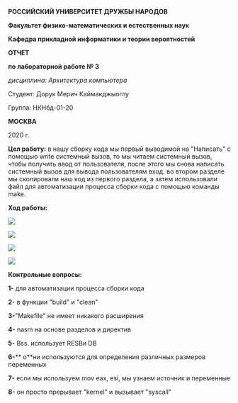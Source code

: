 **РОССИЙСКИЙ УНИВЕРСИТЕТ ДРУЖБЫ НАРОДОВ**

**Факультет физико-математических и естественных наук**

**Кафедра прикладной информатики и теории вероятностей**

**ОТЧЕТ**

**по лабораторной работе № 3**

_дисциплина: Архитектура компьютера_

Студент: Дорук Мерич Каймакджыоглу

Группа: НКНбд-01-20

**МОСКВА**

2020 г.

**Цел работу:** в нашу сборку кода мы первый выводимой на &quot;Написать&quot; с помощью write системный вызов, то мы читаем системный вызов, чтобы получить ввод от пользователя, после этого мы снова написать системный вызов для вывода пользователям вход. во втором разделе мы скопировали наш код из первого раздела, а затем использовали файл для автоматизации процесса сборки кода с помощью команды make.

**Ход работы:**

![](https://github.com/dorukme123/Computer-Architecture-Class/blob/main/Лаб-03/images/comp%203.1a.png)

![](https://github.com/dorukme123/Computer-Architecture-Class/blob/main/Лаб-03/images/comp%203.2.png)

![](https://github.com/dorukme123/Computer-Architecture-Class/blob/main/Лаб-03/images/comp%203.3.png)

![](https://github.com/dorukme123/Computer-Architecture-Class/blob/main/Лаб-03/images/comp%203.4.png)

**Контрольные вопросы:**

**1-** для автоматизации процесса сборки кода

**2-** в функции &quot;build&quot; и &quot;clean&quot;

**3-**&quot;Makefile&quot; не имеет никакого расширения

**4-** nasm на основе разделов и директив

**5-** Bss. использует RESBи DB

**6-**** о**ни используются для определения различных размеров переменных

**7-** если мы используем mov eax, esi, мы узнаем источник и переменные

**8-** он просто прерывает &quot;kernel&quot; и вызывает &quot;syscall&quot;
